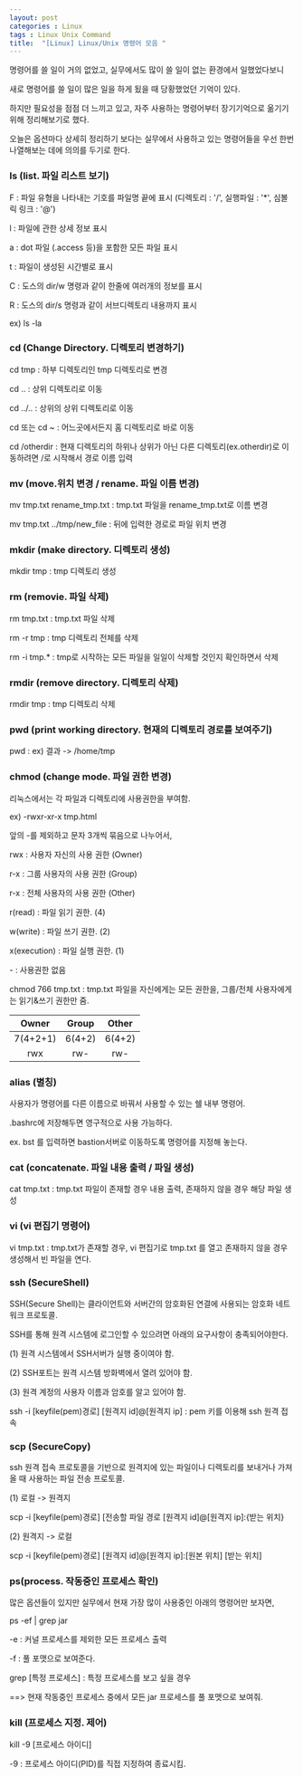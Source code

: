 ```yaml
---
layout: post
categories : Linux
tags : Linux Unix Command
title:  "[Linux] Linux/Unix 명령어 모음 "
---
```


명령어를 쓸 일이 거의 없었고, 실무에서도 많이 쓸 일이 없는 환경에서 일했었다보니 

새로 명령어를 쓸 일이 많은 일을 하게 됬을 때 당황했었던 기억이 있다. 

하지만 필요성을 점점 더 느끼고 있고, 자주 사용하는 명령어부터 장기기억으로 옮기기 위해 정리해보기로 했다. 

오늘은 옵션마다 상세히 정리하기 보다는 실무에서 사용하고 있는 명령어들을 우선 한번 나열해보는 데에 의의를 두기로 한다. 

### ls (list. 파일 리스트 보기)
F : 파일 유형을 나타내는 기호를 파일명 끝에 표시 (디렉토리 : '/', 실행파일 : '*', 심볼릭 링크 : '@')

l : 파일에 관한 상세 정보 표시

a : dot 파일 (.access 등)을 포함한 모든 파일 표시

t : 파일이 생성된 시간별로 표시

C : 도스의 dir/w 명령과 같이 한줄에 여러개의 정보를 표시

R : 도스의 dir/s 명령과 같이 서브디렉토리 내용까지 표시 

ex) ls -la

### cd (Change Directory. 디렉토리 변경하기)
cd tmp : 하부 디렉토리인 tmp 디렉토리로 변경

cd .. : 상위 디렉토리로 이동 

cd ../.. : 상위의 상위 디렉토리로 이동 

cd 또는 cd ~ : 어느곳에서든지 홈 디렉토리로 바로 이동 

cd /otherdir : 현재 디렉토리의 하위나 상위가 아닌 다른 디렉토리(ex.otherdir)로 이동하려면 /로 시작해서 경로 이름 입력

### mv (move.위치 변경 / rename. 파일 이름 변경)
mv tmp.txt rename_tmp.txt : tmp.txt 파일을 rename_tmp.txt로 이름 변경

mv tmp.txt ../tmp/new_file : 뒤에 입력한 경로로 파일 위치 변경

### mkdir (make directory. 디렉토리 생성)
mkdir tmp : tmp 디렉토리 생성 

### rm (removie. 파일 삭제)
rm tmp.txt : tmp.txt 파일 삭제 

rm -r tmp : tmp 디렉토리 전체를 삭제 

rm -i tmp.* : tmp로 시작하는 모든 파일을 일일이 삭제할 것인지 확인하면서 삭제

### rmdir (remove directory. 디렉토리 삭제)

rmdir tmp : tmp 디렉토리 삭제 

### pwd (print working directory. 현재의 디렉토리 경로를 보여주기)
pwd :  ex) 결과 -> /home/tmp 

### chmod (change mode. 파일 권한 변경)
리눅스에서는 각 파일과 디렉토리에 사용권한을 부여함. 

ex) -rwxr-xr-x tmp.html

앞의 -를 제외하고 문자 3개씩 묶음으로 나누어서,

rwx : 사용자 자신의 사용 권한 (Owner)

r-x : 그룹 사용자의 사용 권한 (Group)

r-x : 전체 사용자의 사용 권한 (Other)



r(read) : 파일 읽기 권한. (4)

w(write) : 파일 쓰기 권한. (2)

x(execution) : 파일 실행 권한. (1) 

\- : 사용권한 없음 


chmod 766 tmp.txt : tmp.txt 파일을 자신에게는 모든 권한을, 그룹/전체 사용자에게는 읽기&쓰기 권한만 줌. 

| Owner | Group | Other |
|:-----:|:-----:|:-----:|
|7(4+2+1) | 6(4+2) | 6(4+2)|
|rwx|rw-|rw-|

### alias (별칭)
사용자가 명령어를 다른 이름으로 바꿔서 사용할 수 있는 쉘 내부 명령어. 

.bashrc에 저장해두면 영구적으로 사용 가능하다. 

ex. bst 를 입력하면 bastion서버로 이동하도록 명령어를 지정해 놓는다. 

### cat (concatenate. 파일 내용 출력 / 파일 생성)

cat tmp.txt : tmp.txt 파일이 존재할 경우 내용 출력, 존재하지 않을 경우 해당 파일 생성

### vi (vi 편집기 명령어)
vi tmp.txt : tmp.txt가 존재할 경우, vi 편집기로 tmp.txt 를 열고 존재하지 않을 경우 생성해서 빈 파일을 연다.

### ssh (SecureShell)
SSH(Secure Shell)는 클라이언트와 서버간의 암호화된 연결에 사용되는 암호화 네트워크 프로토콜.

SSH를 통해 원격 시스템에 로그인할 수 있으려면 아래의 요구사항이 충족되어야한다.

(1) 원격 시스템에서 SSH서버가 실행 중이여야 함.

(2) SSH포트는 원격 시스템 방화벽에서 열려 있어야 함. 

(3) 원격 계정의 사용자 이름과 암호를 알고 있어야 함. 

ssh -i [keyfile(pem)경로] [원격지 id]@[원격지 ip]  : pem 키를 이용해 ssh 원격 접속

### scp (SecureCopy)
ssh 원격 접속 프로토콜을 기반으로 원격지에 있는 파일이나 디렉토리를 보내거나 가져올 때 사용하는 파일 전송 프로토콜.

(1) 로컬 -> 원격지 

scp -i [keyfile(pem)경로] [전송할 파일 경로 [원격지 id]@[원격지 ip]:{받는 위치}

(2) 원격지 -> 로컬 

scp -i [keyfile(pem)경로] [원격지 id]@[원격지 ip]:[원본 위치] [받는 위치]

### ps(process. 작동중인 프로세스 확인)
많은 옵션들이 있지만 실무에서 현재 가장 많이 사용중인 아래의 명령어만 보자면, 

ps -ef | grep jar  

-e : 커널 프로세스를 제외한 모든 프로세스 출력

-f : 풀 포맷으로 보여준다. 

grep [특정 프로세스] : 특정 프로세스를 보고 싶을 경우 


==> 현재 작동중인 프로세스 중에서 모든 jar 프로세스를 풀 포맷으로 보여줘. 

### kill (프로세스 지정. 제어)
kill -9 [프로세스 아이디]

-9 : 프로세스 아이디(PID)를 직접 지정하여 종료시킴.

